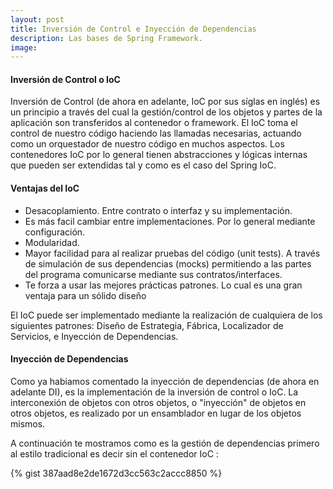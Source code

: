 ```yaml
---
layout: post
title: Inversión de Control e Inyección de Dependencias
description: Las bases de Spring Framework.
image: 
---
```


#### Inversión de Control o IoC

Inversión de Control (de ahora en adelante, IoC por sus síglas en inglés) es un principio a través del cual la gestión/control de los objetos y partes de la aplicación son transferidos al contenedor o framework. El IoC toma el control de nuestro código haciendo las llamadas necesarias, actuando como un orquestador de nuestro código en muchos aspectos. Los contenedores IoC por lo general tienen abstracciones y lógicas internas que pueden ser extendidas tal y como es el caso del Spring IoC.


#### Ventajas del IoC

* Desacoplamiento. Entre contrato o interfaz y su implementación.
* Es más facil cambiar entre implementaciones. Por lo general mediante configuración.
* Modularidad.
* Mayor facilidad para al realizar pruebas del código (unit tests). A través de simulación de sus dependencias (mocks) permitiendo a las partes del programa comunicarse mediante sus contratos/interfaces.
* Te forza a usar las mejores prácticas patrones. Lo cual es una gran ventaja para un sólido diseño

El IoC puede ser implementado mediante la realización de cualquiera de los siguientes patrones: Diseño de Estrategia, Fábrica, Localizador de Servicios, e Inyección de Dependencias.
 

#### Inyección de Dependencias

Como ya habiamos comentado la inyección de dependencias (de ahora en adelante DI), es la implementación de la inversión de control o IoC. La interconexión de objetos con otros objetos, o "inyección" de objetos en otros objetos, es realizado por un ensamblador en lugar de los objetos mismos.

A continuación te mostramos como es la gestión de dependencias primero al estilo tradicional es decir sin el contenedor IoC :

{% gist 387aad8e2de1672d3cc563c2accc8850 %}


